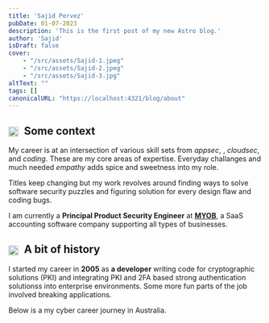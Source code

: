 ```yaml
---
title: 'Sajid Pervez'
pubDate: 01-07-2023
description: 'This is the first post of my new Astro blog.'
author: 'Sajid'
isDraft: false
cover:    
    - "/src/assets/Sajid-1.jpeg"
    - "/src/assets/Sajid-2.jpeg"
    - "/src/assets/Sajid-3.jpg"
altText: ""
tags: []
canonicalURL: "https://localhost:4321/blog/about"
---
```


## <img src="/2-dots.png" alt="Icon" width="20" height="20" style="display: inline-block; vertical-align: middle; margin-right: 6px; margin-top: 0px; margin-bottom: 0px;"> Some context

My career is at an intersection of various skill sets from *appsec*, , *cloudsec*,  and *coding*. These are my core areas of expertise. Everyday challanges and much needed *empathy* adds spice and sweetness into my role.  

Titles keep changing but my work revolves around finding ways to solve software security puzzles and figuring solution for every design flaw and coding bugs.

I am currently a **Principal Product Security Engineer** at **[MYOB](https://myob.com)**, a SaaS accounting software company supporting all types of businesses.

## <img src="/2-dots.png" alt="Icon" width="20" height="20" style="display: inline-block; vertical-align: middle; margin-right: 6px; margin-top: 0px; margin-bottom: 0px;"> A bit of history 

I started my career in **2005** as **a developer** writing code for cryptographic solutions (PKI) and integrating PKI and 2FA based strong authentication solutionss into enterprise environments. Some more fun parts of the job involved breaking applications.

Below is a my cyber career journey in Australia.



